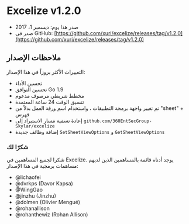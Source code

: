 # Excelize v1.2.0

* صدر هذا يوم: ديسمبر 1، 2017
* صدر في GitHub: [https://github.com/xuri/excelize/releases/tag/v1.2.0](https://github.com/xuri/excelize/releases/tag/v1.2.0)

## ملاحظات الإصدار

التغييرات الأكثر بروزاً في هذا الإصدار:

* تحسين الأداء
* تحسين التوافق Go 1.9
* مخطط شريطي مرصوف مدعوم
* تنسيق الوقت 24 ساعة المعتمدة
* تم تغيير واجهة برمجة التطبيقات ، واستخدام اسم ورقة العمل بدلاً من "sheet" + فهرس
* إعادة تسمية مسار الاستيراد إلى `github.com/360EntSecGroup-Skylar/excelize`
* إضافة وظائف جديدة `SetSheetViewOptions` و `GetSheetViewOptions`

### شكرًا لك

شكرا لجميع المساهمين في Excelize. يوجد أدناه قائمة بالمساهمين الذين لديهم مساهمات برمجية في هذا الإصدار:

* @lichaofei
* @dvrkps (Davor Kapsa)
* @WingGao
* @jinzhu (Jinzhu)
* @dolmen (Olivier Mengué)
* @rohanallison
* @rohanthewiz (Rohan Allison)
